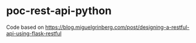# poc-rest-api-python

Code based on https://blog.miguelgrinberg.com/post/designing-a-restful-api-using-flask-restful
